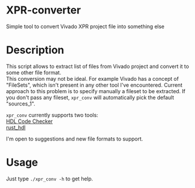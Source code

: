 # XPR-converter
Simple tool to convert Vivado XPR project file into something else

# Description
This script allows to extract list of files from Vivado project and convert it to some other file format.  
This conversion may not be ideal. For example Vivado has a concept of "FileSets", which isn't present in any other tool I've encountered. Current approach to this problem is to specify manually a fileset to be extracted.
If you don't pass any fileset, `xpr_conv` will automatically pick the default "sources_1".

`xpr_conv` currently supports two tools:  
[HDL Code Checker](https://github.com/suoto/hdlcc)  
[rust_hdl](https://github.com/kraigher/rust_hdl)

I'm open to suggestions and new file formats to support.

# Usage
Just type `./xpr_conv -h` to get help.
